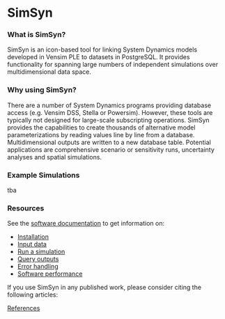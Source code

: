 # SimSyn

### What is SimSyn?

SimSyn is an icon-based tool for linking System Dynamics models developed in Vensim PLE to datasets in PostgreSQL. It provides functionality for spanning large numbers of independent simulations over multidimensional data space. 

### Why using SimSyn?

There are a number of System Dynamics programs providing database access (e.g. Vensim DSS, Stella or Powersim). However, these tools are typically not designed for large-scale subscripting operations. SimSyn provides the capabilities to create thousands of alternative model parameterizations by reading values line by line from a database. Multidimensional outputs are written to a new database table. Potential applications are comprehensive scenario or sensitivity runs, uncertainty analyses and spatial simulations.

### Example Simulations

tba

### Resources

See the [software documentation](https://github.com/simsynser/SimSyn/wiki) to get information on:

 * [Installation](https://github.com/simsynser/SimSyn/wiki/Installation)
 * [Input data](https://github.com/simsynser/SimSyn/wiki/Input-data)
 * [Run a simulation](https://github.com/simsynser/SimSyn/wiki/Run-a-simulation)
 * [Query outputs](https://github.com/simsynser/SimSyn/wiki/Query-outputs)
 * [Error handling](https://github.com/simsynser/SimSyn/wiki/Error-handling)
 * [Software performance](https://github.com/simsynser/SimSyn/wiki/Software-performance)
 

If you use SimSyn in any published work, please consider citing the following articles:

[References](https://github.com/simsynser/SimSyn/wiki/References)

 
